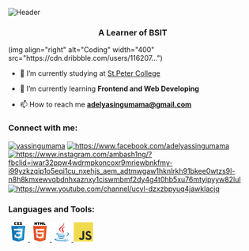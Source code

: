 ![Header](./your-header-github-header-image)
<h3 align="center">A Learner of BSIT</h3>
(img align="right" alt="Coding" width="400" src="https://cdn.dribbble.com/users/116207...")

- 🔭 I’m currently studying at [St.Peter College](https://www.spc.edu.ph/)

- 🌱 I’m currently learning **Frontend and Web Developing**

- 📫 How to reach me **adelyasingumama@gmail.com**
	
<h3 align="left">Connect with me:</h3>
<p align="left">
<a href="https://twitter.com/yassingumama" target="blank"><img align="center" src="https://raw.githubusercontent.com/rahuldkjain/github-profile-readme-generator/master/src/images/icons/Social/twitter.svg" alt="yassingumama" height="30" width="40" /></a>
<a href="https://fb.com/https://www.facebook.com/adelyassingumama" target="blank"><img align="center" src="https://raw.githubusercontent.com/rahuldkjain/github-profile-readme-generator/master/src/images/icons/Social/facebook.svg" alt="https://www.facebook.com/adelyassingumama" height="30" width="40" /></a>
<a href="https://instagram.com/https://www.instagram.com/ambash1ng/?fbclid=iwar32ppw4wdrmpkoncoxr9mriewbnkfmy-i99yzkzqip1o5eqi1cu_nxehjs_aem_adtmwgaw1hknlrkh91bkee0wtzs9l-n8h8kmxewvqbdnhxaznxy1ciswmbmf2dy4g4t0hb5xu76mtyipyyw82lul" target="blank"><img align="center" src="https://raw.githubusercontent.com/rahuldkjain/github-profile-readme-generator/master/src/images/icons/Social/instagram.svg" alt="https://www.instagram.com/ambash1ng/?fbclid=iwar32ppw4wdrmpkoncoxr9mriewbnkfmy-i99yzkzqip1o5eqi1cu_nxehjs_aem_adtmwgaw1hknlrkh91bkee0wtzs9l-n8h8kmxewvqbdnhxaznxy1ciswmbmf2dy4g4t0hb5xu76mtyipyyw82lul" height="30" width="40" /></a>
<a href="https://www.youtube.com/c/https://www.youtube.com/channel/ucyl-dzxzbpyuq4jawklacjq" target="blank"><img align="center" src="https://raw.githubusercontent.com/rahuldkjain/github-profile-readme-generator/master/src/images/icons/Social/youtube.svg" alt="https://www.youtube.com/channel/ucyl-dzxzbpyuq4jawklacjq" height="30" width="40" /></a>
</p>

<h3 align="left">Languages and Tools:</h3>
<p align="left"> <a href="https://www.w3schools.com/css/" target="_blank" rel="noreferrer"> <img src="https://raw.githubusercontent.com/devicons/devicon/master/icons/css3/css3-original-wordmark.svg" alt="css3" width="40" height="40"/> </a> <a href="https://www.w3.org/html/" target="_blank" rel="noreferrer"> <img src="https://raw.githubusercontent.com/devicons/devicon/master/icons/html5/html5-original-wordmark.svg" alt="html5" width="40" height="40"/> </a> <a href="https://www.java.com" target="_blank" rel="noreferrer"> <img src="https://raw.githubusercontent.com/devicons/devicon/master/icons/java/java-original.svg" alt="java" width="40" height="40"/> </a> <a href="https://developer.mozilla.org/en-US/docs/Web/JavaScript" target="_blank" rel="noreferrer"> <img src="https://raw.githubusercontent.com/devicons/devicon/master/icons/javascript/javascript-original.svg" alt="javascript" width="40" height="40"/> </a> </p>
	
